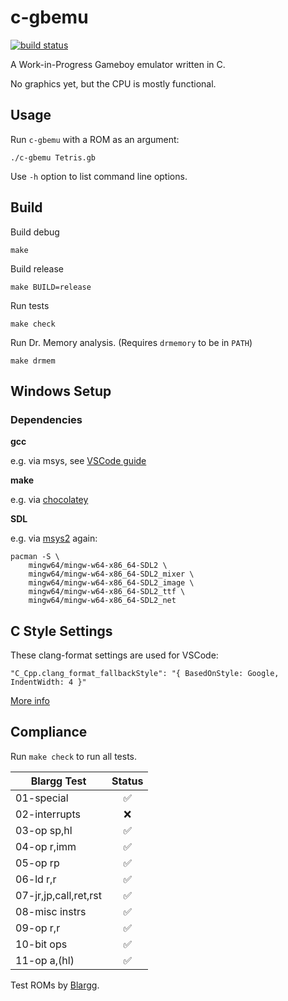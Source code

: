 # c-gbemu

[![build status](https://github.com/krscott/c-gbemu/actions/workflows/c.yml/badge.svg)](https://github.com/krscott/c-gbemu/actions)

A Work-in-Progress Gameboy emulator written in C.

No graphics yet, but the CPU is mostly functional.

## Usage

Run `c-gbemu` with a ROM as an argument:
```
./c-gbemu Tetris.gb
```

Use `-h` option to list command line options.

## Build

Build debug
```
make
```

Build release
```
make BUILD=release
```

Run tests
```
make check
```

Run Dr. Memory analysis. (Requires `drmemory` to be in `PATH`)
```
make drmem
```

## Windows Setup

### Dependencies

**gcc**

e.g. via msys, see [VSCode guide](https://code.visualstudio.com/docs/cpp/config-mingw)

**make**

e.g. via [chocolatey](https://community.chocolatey.org/packages/make)

**SDL**

e.g. via [msys2](https://www.msys2.org/) again:
```
pacman -S \
    mingw64/mingw-w64-x86_64-SDL2 \
    mingw64/mingw-w64-x86_64-SDL2_mixer \
    mingw64/mingw-w64-x86_64-SDL2_image \
    mingw64/mingw-w64-x86_64-SDL2_ttf \
    mingw64/mingw-w64-x86_64-SDL2_net
```

## C Style Settings

These clang-format settings are used for VSCode:
```
"C_Cpp.clang_format_fallbackStyle": "{ BasedOnStyle: Google, IndentWidth: 4 }"
```
[More info](https://clang.llvm.org/docs/ClangFormatStyleOptions.html)

## Compliance

Run `make check` to run all tests.

| Blargg Test           | Status |
| --------------------- | :----: |
| 01-special            |   ✅    |
| 02-interrupts         |   ❌    |
| 03-op sp,hl           |   ✅    |
| 04-op r,imm           |   ✅    |
| 05-op rp              |   ✅    |
| 06-ld r,r             |   ✅    |
| 07-jr,jp,call,ret,rst |   ✅    |
| 08-misc instrs        |   ✅    |
| 09-op r,r             |   ✅    |
| 10-bit ops            |   ✅    |
| 11-op a,(hl)          |   ✅    |

Test ROMs by [Blargg](https://web.archive.org/web/20160830121433/http://blargg.8bitalley.com/parodius/gb-tests/).